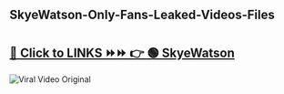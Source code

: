 
 ## SkyeWatson-Only-Fans-Leaked-Videos-Files

# <h2><a href="https://mediaupload.pro?SkyeWatson">🔗 Click to LINKS ⏩⏩ 👉 🟢 SkyeWatson </a></h2>

<a href="https://mediaupload.pro?SkyeWatson" rel="nofollow" data-target="animated-image.originalLink"><img src="https://i.ibb.co.com/xMMVF88/686577567.gif" alt="Viral Video Original" style="max-width: 100%; display: inline-block;" data-target="animated-image.originalImage"></a>